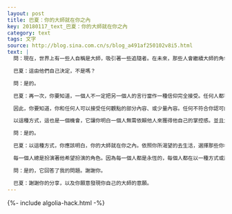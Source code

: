 ```yaml
---
layout: post
title: 巴夏：你的大師就在你之內
key: 20180117_text_巴夏：你的大師就在你之內
category: text
tags: 文字
source: http://blog.sina.com.cn/s/blog_a491af250102v8i5.html
text: |
  問：現在，世界上有一些人自稱是大師，吸引著一些追隨者。在未來，那些人會繼續大師的角色嗎？

  巴夏：這由他們自己決定，不是嗎？

  問：是的。

  巴夏：再一次，你要知道，一個人不一定把另一個人的言行當作一種信仰完全接受。任何人都可以說出包含了深刻道理的話來。

  因此，你要知道，你和任何人可以接受任何觀點的部分內容、或少量內容。任何不符合你認可的實相的觀點，你不必接受它，而繼續接受那些你感到對你來說是正確的觀點。

  以這種方式，這也是一個機會，它讓你明白一個人無需依賴他人來獲得他自己的掌控感。並且大師——你們所稱的大師——將是第一讓你知道你是你自己的大師的人。你明白嗎？

  問：是的。

  巴夏：以這種方式，你應該明白，你的大師就在你之內。依照你所渴望的去生活，選擇那些你希望在你的生活中表達和體驗的觀念。你是你自己的道路。其他人的道路是他們自己的創造和選擇；他們自己決定著他們所扮演的角色。

  每一個人總是扮演著他希望扮演的角色。因為每一個人都是永恆的，每個人都在以一種方式或形式服務於所有其他人，無論他是否意識到這個服務，無論他是否願意去服務。他會被其他人當作一面鏡子，讓每一個人認識到他們自己的力量，而不是把它交予其他人。這回答了你的問題了嗎？

  問：是的，它回答了我的問題。謝謝你。

  巴夏：謝謝你的分享，以及你願意發現你自己的大師的意願。
---
```


{%- include algolia-hack.html -%}
